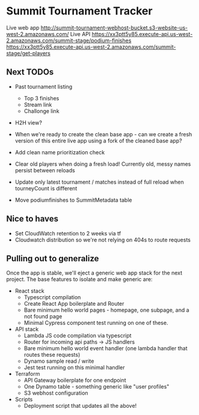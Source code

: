 # Summit Tournament Tracker

Live web app
http://summit-tournament-webhost-bucket.s3-website-us-west-2.amazonaws.com/
Live API
https://xx3ptt5y85.execute-api.us-west-2.amazonaws.com/summit-stage/podium-finishes
https://xx3ptt5y85.execute-api.us-west-2.amazonaws.com/summit-stage/get-players

## Next TODOs
- Past tournament listing
    - Top 3 finishes
    - Stream link
    - Challonge link
- H2H view?

- When we're ready to create the clean base app - can we create a fresh version of this entire live app using a fork of the cleaned base app?
- Add clean name prioritization check
- Clear old players when doing a fresh load! Currently old, messy names persist between reloads
- Update only latest tournament / matches instead of full reload when tourneyCount is different
- Move podiumfinishes to SummitMetadata table

## Nice to haves
- Set CloudWatch retention to 2 weeks via tf
- Cloudwatch distribution so we're not relying on 404s to route requests

## Pulling out to generalize
Once the app is stable, we'll eject a generic web app stack for the next project. The base features to isolate and make generic are:
- React stack
    - Typescript compilation
    - Create React App boilerplate and Router
    - Bare minimum hello world pages - homepage, one subpage, and a not found page
    - Minimal Cypress component test running on one of these.
- API stack
    - Lambda JS code compilation via typescript
    - Router for incoming api paths -> JS handlers
    - Bare minimum hello world event handler (one lambda handler that routes these requests)
    - Dynamo sample read / write
    - Jest test running on this minimal handler
- Terraform
    - API Gateway boilerplate for one endpoint
    - One Dynamo table - something generic like "user profiles"
    - S3 webhost configuration
- Scripts
    - Deployment script that updates all the above!